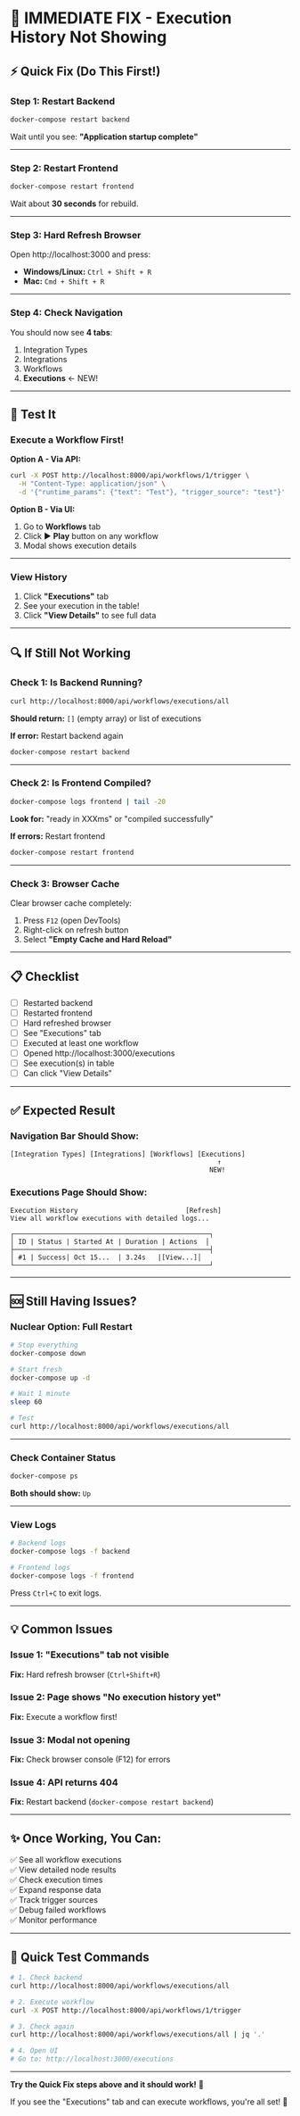 # 🚨 IMMEDIATE FIX - Execution History Not Showing

## ⚡ Quick Fix (Do This First!)

### Step 1: Restart Backend
```bash
docker-compose restart backend
```

Wait until you see: **"Application startup complete"**

---

### Step 2: Restart Frontend  
```bash
docker-compose restart frontend
```

Wait about **30 seconds** for rebuild.

---

### Step 3: Hard Refresh Browser
Open http://localhost:3000 and press:
- **Windows/Linux:** `Ctrl + Shift + R`
- **Mac:** `Cmd + Shift + R`

---

### Step 4: Check Navigation
You should now see **4 tabs**:
1. Integration Types
2. Integrations  
3. Workflows
4. **Executions** ← NEW!

---

## 🧪 Test It

### Execute a Workflow First!

**Option A - Via API:**
```bash
curl -X POST http://localhost:8000/api/workflows/1/trigger \
  -H "Content-Type: application/json" \
  -d '{"runtime_params": {"text": "Test"}, "trigger_source": "test"}'
```

**Option B - Via UI:**
1. Go to **Workflows** tab
2. Click ▶️ **Play** button on any workflow
3. Modal shows execution details

---

### View History

1. Click **"Executions"** tab
2. See your execution in the table!
3. Click **"View Details"** to see full data

---

## 🔍 If Still Not Working

### Check 1: Is Backend Running?
```bash
curl http://localhost:8000/api/workflows/executions/all
```

**Should return:** `[]` (empty array) or list of executions

**If error:** Restart backend again
```bash
docker-compose restart backend
```

---

### Check 2: Is Frontend Compiled?
```bash
docker-compose logs frontend | tail -20
```

**Look for:** "ready in XXXms" or "compiled successfully"

**If errors:** Restart frontend
```bash
docker-compose restart frontend
```

---

### Check 3: Browser Cache
Clear browser cache completely:
1. Press `F12` (open DevTools)
2. Right-click on refresh button
3. Select **"Empty Cache and Hard Reload"**

---

## 📋 Checklist

- [ ] Restarted backend
- [ ] Restarted frontend  
- [ ] Hard refreshed browser
- [ ] See "Executions" tab
- [ ] Executed at least one workflow
- [ ] Opened http://localhost:3000/executions
- [ ] See execution(s) in table
- [ ] Can click "View Details"

---

## ✅ Expected Result

### Navigation Bar Should Show:
```
[Integration Types] [Integrations] [Workflows] [Executions]
                                                    ↑
                                                  NEW!
```

### Executions Page Should Show:
```
Execution History                           [Refresh]
View all workflow executions with detailed logs...

┌─────────────────────────────────────────────────┐
│ ID | Status | Started At | Duration | Actions  │
├─────────────────────────────────────────────────┤
│ #1 | Success| Oct 15...  | 3.24s   |[View...]│
└─────────────────────────────────────────────────┘
```

---

## 🆘 Still Having Issues?

### Nuclear Option: Full Restart
```bash
# Stop everything
docker-compose down

# Start fresh
docker-compose up -d

# Wait 1 minute
sleep 60

# Test
curl http://localhost:8000/api/workflows/executions/all
```

---

### Check Container Status
```bash
docker-compose ps
```

**Both should show:** `Up`

---

### View Logs
```bash
# Backend logs
docker-compose logs -f backend

# Frontend logs  
docker-compose logs -f frontend
```

Press `Ctrl+C` to exit logs.

---

## 💡 Common Issues

### Issue 1: "Executions" tab not visible
**Fix:** Hard refresh browser (`Ctrl+Shift+R`)

### Issue 2: Page shows "No execution history yet"
**Fix:** Execute a workflow first!

### Issue 3: Modal not opening
**Fix:** Check browser console (F12) for errors

### Issue 4: API returns 404
**Fix:** Restart backend (`docker-compose restart backend`)

---

## ✨ Once Working, You Can:

✅ See all workflow executions  
✅ View detailed node results  
✅ Check execution times  
✅ Expand response data  
✅ Track trigger sources  
✅ Debug failed workflows  
✅ Monitor performance  

---

## 🎯 Quick Test Commands

```bash
# 1. Check backend
curl http://localhost:8000/api/workflows/executions/all

# 2. Execute workflow
curl -X POST http://localhost:8000/api/workflows/1/trigger

# 3. Check again
curl http://localhost:8000/api/workflows/executions/all | jq '.'

# 4. Open UI
# Go to: http://localhost:3000/executions
```

---

**Try the Quick Fix steps above and it should work!** 🚀

If you see the "Executions" tab and can execute workflows, you're all set! 🎉
